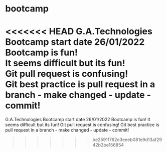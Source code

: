 # bootcamp
<<<<<<< HEAD
G.A.Technologies Bootcamp start date 26/01/2022<br>
Bootcamp is fun!<br>
It seems difficult but its fun!<br>
Git pull request is confusing!<br>
Git best practice is pull request in a branch - make changed - update - commit!<br>
=======
G.A.Technologies Bootcamp start date 26/01/2022
Bootcamp is fun!
It seems difficult but its fun!
Git pull request is confusing!
Git best practice is pull request in a branch - make changed - update - commit!
>>>>>>> be2591f762e3eeeb081e9d13af2942b3be156854
